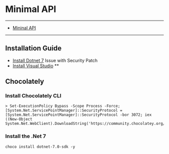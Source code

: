 # Minimal API
***
* [Mininal API](https://learn.microsoft.com/en-us/aspnet/core/fundamentals/minimal-apis/overview?view=aspnetcore-7.0)

***
## Installation Guide
* [Install Dotnet 7](https://dotnet.microsoft.com/en-us/download/dotnet/7.0)
Issue with Security Patch
* [Install Visual Studio](https://visualstudio.microsoft.com/)
**
## Chocolately
### Install Chocolately CLI
```
> Set-ExecutionPolicy Bypass -Scope Process -Force; [System.Net.ServicePointManager]::SecurityProtocol = [System.Net.ServicePointManager]::SecurityProtocol -bor 3072; iex ((New-Object System.Net.WebClient).DownloadString('https://community.chocolatey.org/install.ps1'))

```
### Install the .Net 7
```
choco install dotnet-7.0-sdk -y
```